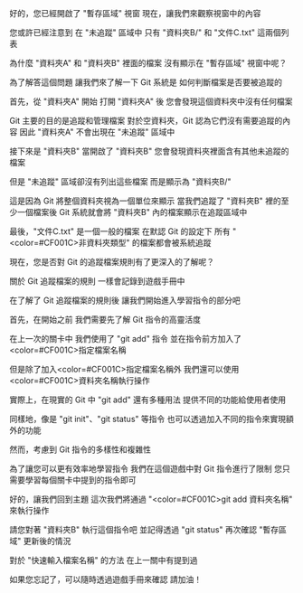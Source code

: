 好的，您已經開啟了 "暫存區域" 視窗
現在，讓我們來觀察視窗中的內容

您或許已經注意到
在 "未追蹤" 區域中
只有 "資料夾B/" 和 "文件C.txt" 這兩個列表

為什麼 "資料夾A" 和 "資料夾B" 裡面的檔案
沒有顯示在 "暫存區域" 視窗中呢？

為了解答這個問題
讓我們來了解一下 Git 系統是
如何判斷檔案是否要被追蹤的

首先，從 "資料夾A" 開始
打開 "資料夾A" 後
您會發現這個資料夾中沒有任何檔案

Git 主要的目的是追蹤和管理檔案
對於空資料夾，Git 認為它們沒有需要追蹤的內容
因此 "資料夾A" 不會出現在 "未追蹤" 區域中

接下來是 "資料夾B"
當開啟了 "資料夾B"
您會發現資料夾裡面含有其他未追蹤的檔案

但是 "未追蹤" 區域卻沒有列出這些檔案
而是顯示為 "資料夾B/"

這是因為 Git 將整個資料夾視為一個單位來顯示
當我們追蹤了 "資料夾B" 裡的至少一個檔案後
Git 系統就會將 "資料夾B" 內的檔案顯示在追蹤區域中

最後，"文件C.txt" 是一個一般的檔案
在默認 Git 的設定下
所有 "<color=#CF001C>非資料夾類型</color>" 的檔案都會被系統追蹤

現在，您是否對 Git 的追蹤檔案規則有了更深入的了解呢？

關於 Git 追蹤檔案的規則
一樣會記錄到遊戲手冊中

在了解了 Git 追蹤檔案的規則後
讓我們開始進入學習指令的部分吧

首先，在開始之前
我們需要先了解 Git 指令的高靈活度

在上一次的關卡中
我們使用了 "git add" 指令
並在指令前方加入了<color=#CF001C>指定檔案名稱</color>

但是除了加入<color=#CF001C>指定檔案名稱</color>外
我們還可以使用<color=#CF001C>資料夾名稱</color>執行操作

實際上，在現實的 Git 中
"git add" 還有多種用法
提供不同的功能給使用者使用

同樣地，像是 "git init"、"git status" 等指令
也可以透過加入不同的指令來實現額外的功能

然而，考慮到 Git 指令的多樣性和複雜性

為了讓您可以更有效率地學習指令
我們在這個遊戲中對 Git 指令進行了限制
您只需要學習每個關卡中提到的指令即可

好的，讓我們回到主題
這次我們將通過 "<color=#CF001C>git add 資料夾名稱</color>" 來執行操作

請您對著 "資料夾B" 執行這個指令吧
並記得透過 "git status" 
再次確認 "暫存區域" 更新後的情況

對於 "快速輸入檔案名稱" 的方法
在上一關中有提到過

如果您忘記了，可以隨時透過遊戲手冊來確認
請加油！
